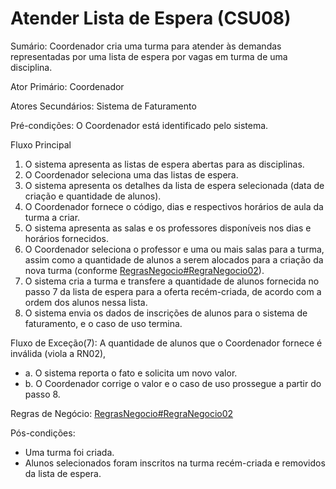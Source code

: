 # Atender Lista de Espera (CSU08) #

Sumário: Coordenador cria uma turma para atender às demandas representadas por uma lista de espera por vagas em turma de uma disciplina.

Ator Primário: Coordenador

Atores Secundários: Sistema de Faturamento

Pré-condições: O Coordenador está identificado pelo sistema.

Fluxo Principal
  1. O sistema apresenta as listas de espera abertas para as disciplinas.
  1. O Coordenador seleciona uma das listas de espera.
  1. O sistema apresenta os detalhes da lista de espera selecionada (data de criação e quantidade de alunos).
  1. O Coordenador fornece o código, dias e respectivos horários de aula da turma a criar.
  1. O sistema apresenta as salas e os professores disponíveis nos dias e horários fornecidos.
  1. O Coordenador seleciona o professor e uma ou mais salas para a turma, assim como a quantidade de alunos a serem alocados para a criação da nova turma (conforme [RegrasNegocio#RegraNegocio02](RegrasNegocio#RegraNegocio02.md)).
  1. O sistema cria a turma e transfere a quantidade de alunos fornecida no passo 7 da lista de espera para a oferta recém-criada, de acordo com a ordem dos alunos nessa lista.
  1. O sistema envia os dados de inscrições de alunos para o sistema de faturamento, e o caso de uso termina.

Fluxo de Exceção(7): A quantidade de alunos que o Coordenador fornece é inválida (viola a RN02),
  * a. O sistema reporta o fato e solicita um novo valor.
  * b. O Coordenador corrige o valor e o caso de uso prossegue a partir do passo 8.

Regras de Negócio: [RegrasNegocio#RegraNegocio02](RegrasNegocio#RegraNegocio02.md)

Pós-condições:
  * Uma turma foi criada.
  * Alunos selecionados foram inscritos na turma recém-criada e removidos da lista de espera.
